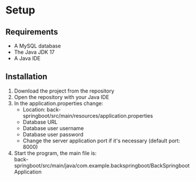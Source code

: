 # Setup

## Requirements

- A MySQL database
- The Java JDK 17
- A Java IDE

## Installation

1. Download the project from the repository
2. Open the repository with your Java IDE
3. In the application.properties change:
   - Location: back-springboot/src/main/resources/application.properties
   - Database URL
   - Database user username
   - Database user password
   - Change the server application port if it's necessary (default port: 8000)
4. Start the program, the main file is: <br> back-springboot/src/main/java/com.example.backspringboot/BackSpringbootApplication